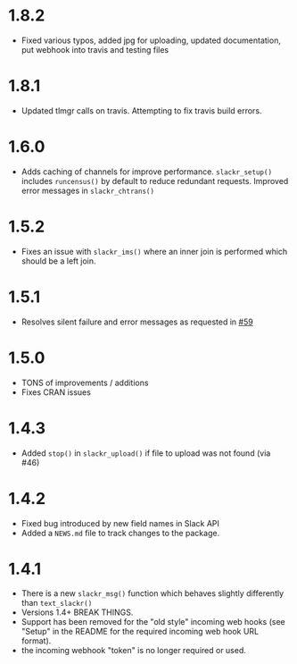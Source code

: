 
# 1.8.2
* Fixed various typos, added jpg for uploading, updated documentation, put webhook into travis and testing files 

# 1.8.1
* Updated tlmgr calls on travis. Attempting to fix travis build errors. 

# 1.6.0
* Adds caching of channels for improve performance. `slackr_setup()` includes `runcensus()` by default to reduce redundant requests. Improved error messages in `slackr_chtrans()`

# 1.5.2
* Fixes an issue with `slackr_ims()` where an inner join is performed which should be a left join.


# 1.5.1
* Resolves silent failure and error messages as requested in [#59](https://github.com/hrbrmstr/slackr/issues/59)

# 1.5.0

* TONS of improvements / additions
* Fixes CRAN issues

# 1.4.3

* Added `stop()` in `slackr_upload()` if file to upload was not found (via #46)

# 1.4.2

* Fixed bug introduced by new field names in Slack API
* Added a `NEWS.md` file to track changes to the package.

# 1.4.1

* There is a new `slackr_msg()` function which behaves slightly differently than `text_slackr()`
* Versions 1.4+ BREAK THINGS.
* Support has been removed for the "old style" incoming web hooks (see "Setup" in the README for the required incoming web hook URL format).
* the incoming webhook "token" is no longer required or used.
